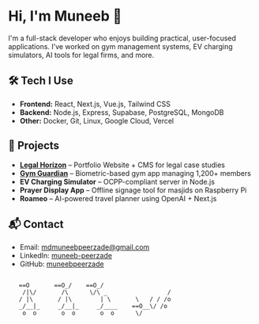 # Hi, I'm Muneeb 👋

I'm a full-stack developer who enjoys building practical, user-focused applications. I’ve worked on gym management systems, EV charging simulators, AI tools for legal firms, and more.

## 🛠 Tech I Use

- **Frontend:** React, Next.js, Vue.js, Tailwind CSS
- **Backend:** Node.js, Express, Supabase, PostgreSQL, MongoDB
- **Other:** Docker, Git, Linux, Google Cloud, Vercel

## 🧩 Projects

 
- **[Legal Horizon](https://legal-horizon.vercel.app/)** – Portfolio Website + CMS for legal case studies  
- **[Gym Guardian](https://gym.sadasmart.com/login)** – Biometric-based gym app managing 1,200+ members  
- **EV Charging Simulator** – OCPP-compliant server in Node.js  
- **Prayer Display App** – Offline signage tool for masjids on Raspberry Pi
- **Roameo** – AI-powered travel planner using OpenAI + Next.js 

## 📬 Contact

- Email: [mdmuneebpeerzade@gmail.com](mailto:mdmuneebpeerzade@gmail.com)  
- LinkedIn: [muneeb-peerzade](https://www.linkedin.com/in/muneeb-peerzade)  
- GitHub: [muneebpeerzade](https://github.com/muneebpeerzade)

```

   ==O       ==O_/    ==O_/
    /|\/       /\      \/\ _                 /
   / |\       / |\        | \       \   / / /o  
   _/__|_     _/__|_     _/____    ==O__\/ /o    
    o  o       o  o       o  o      \/

```
